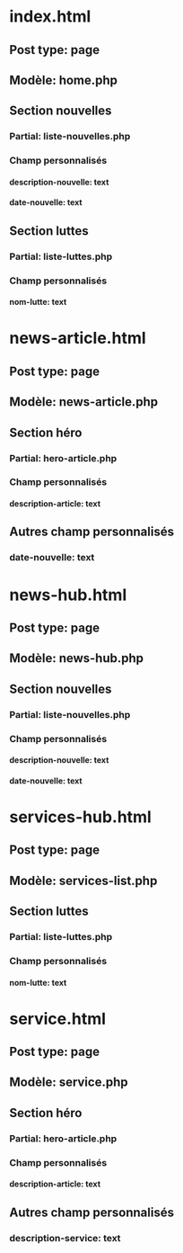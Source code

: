 # index.html
## Post type: page

## Modèle: home.php

## Section nouvelles
### Partial: liste-nouvelles.php

### Champ personnalisés
#### description-nouvelle: text
#### date-nouvelle: text

## Section luttes
### Partial: liste-luttes.php

### Champ personnalisés
#### nom-lutte: text



# news-article.html
## Post type: page

## Modèle: news-article.php

## Section héro
### Partial: hero-article.php

### Champ personnalisés
#### description-article: text

## Autres champ personnalisés
### date-nouvelle: text



# news-hub.html
## Post type: page

## Modèle: news-hub.php

## Section nouvelles
### Partial: liste-nouvelles.php

### Champ personnalisés
#### description-nouvelle: text
#### date-nouvelle: text



# services-hub.html
## Post type: page

## Modèle: services-list.php

## Section luttes
### Partial: liste-luttes.php

### Champ personnalisés
#### nom-lutte: text



# service.html
## Post type: page

## Modèle: service.php

## Section héro
### Partial: hero-article.php

### Champ personnalisés
#### description-article: text

## Autres champ personnalisés
### description-service: text